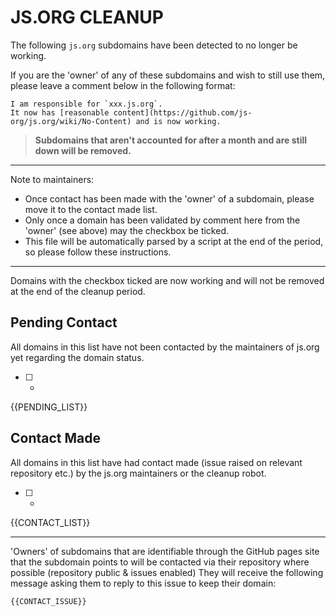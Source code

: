 # JS.ORG CLEANUP

The following `js.org` subdomains have been detected to no longer be working.

If you are the 'owner' of any of these subdomains and wish to still use them, please leave a comment below in the following format:

```
I am responsible for `xxx.js.org`.
It now has [reasonable content](https://github.com/js-org/js.org/wiki/No-Content) and is now working.
```

> **Subdomains that aren't accounted for after a month and are still down will be removed.**

---

Note to maintainers:
 - Once contact has been made with the 'owner' of a subdomain, please move it to the contact made list.
 - Only once a domain has been validated by comment here from the 'owner' (see above) may the checkbox be ticked.
 - This file will be automatically parsed by a script at the end of the period, so please follow these instructions.
 
---

Domains with the checkbox ticked are now working and will not be removed at the end of the cleanup period.

## Pending Contact

All domains in this list have not been contacted by the maintainers of js.org yet regarding the domain status.

- [ ] -
{{PENDING_LIST}}

## Contact Made

All domains in this list have had contact made (issue raised on relevant repository etc.) by the js.org maintainers or the cleanup robot.

- [ ] -
{{CONTACT_LIST}}

---

'Owners' of subdomains that are identifiable through the GitHub pages site that the subdomain points to will be contacted via their repository where possible (repository public & issues enabled)
They will receive the following message asking them to reply to this issue to keep their domain:

```
{{CONTACT_ISSUE}}
```

